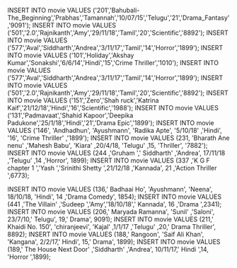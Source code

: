 INSERT INTO movie VALUES ('201','Bahubali-The_Beginning','Prabhas','Tamannah','10/07/15','Telugu','21','Drama_Fantasy','9091');
INSERT INTO movie VALUES ('501','2.0','Rajnikanth','Amy','29/11/18','Tamil','20','Scientific','8892');
INSERT INTO movie VALUES ('577','Aval','Siddharth','Andrea','3/11/17','Tamil','14','Horror','1899');
INSERT INTO movie VALUES ('101','Holiday','Akshay Kumar','Sonakshi','6/6/14','Hindi','15','Crime Thriller','1010');
INSERT INTO movie VALUES ('577','Aval','Siddharth','Andrea','3/11/17','Tamil','14','Horror','1899');
INSERT INTO movie VALUES ('501','2.0','Rajnikanth','Amy','29/11/18','Tamil','20','Scientific','8892');
INSERT INTO movie VALUES ('151','Zero','Shah ruck','Katrina Kaif','21/12/18','Hindi','16','Scientific','1988');
INSERT INTO movie VALUES ('131','Padmavaat','Shahid Kapoor','Deepika Padukone','25/1/18','Hindi','21','Drama Epic','1899');
INSERT INTO movie VALUES ('146',	'Andhadhun',	'Ayushmann',	'Radika Apte',	'5/10/18'	,'Hindi',	'16',	'Crime Thriller'	,'1899');
INSERT INTO movie VALUES (231,	'Bharath Ane nenu'	,'Mahesh Babu',	'Kiara'	,20/4/18,	'Telugu'	,15,	'Thriller',	'7882');
INSERT INTO movie VALUES (244	,'Gruham ',' Siddharth'	,'Andrea',	17/11/18	,'Telugu'	,14	,'Horror',	1899);
INSERT INTO movie VALUES (337	,'K G F chapter 1	','Yash	','Srinithi Shetty	',21/12/18	,'Kannada',	21	,'Action Thriller	',6773);

INSERT INTO movie VALUES (136,'	Badhaai Ho',	'Ayushmann',	'Neena',	18/10/18,	'Hindi',	14	,'Drama Comedy',	1854);
INSERT INTO movie VALUES (441	,'The Villain'	,'Sudeep	','Amy','18/10/18','	Kannada',	16	,'Drama	',2341);
INSERT INTO movie VALUES (206,'	Maryada Ramanna',	'Sunil'	,'Saloni',	23/7/10,'	Telugu',	19,'	Drama',	9091);
INSERT INTO movie VALUES (211,'	Khaidi No. 150',	'chiranjeevi',	'Kajal'	,1/1/17	,'Telugu'	,20,'	Drama Thriller',	8892);
INSERT INTO movie VALUES (188,'	Rangoon',	'Saif Ali Khan',	'Kangana',	2/2/17,'	Hindi',	15,'	Drama',	1899);
INSERT INTO movie VALUES (189,'	The House Next Door'	,'Siddharth'	,'Andrea',	10/11/17,'	Hindi	',14,	'Horror	',1899);
